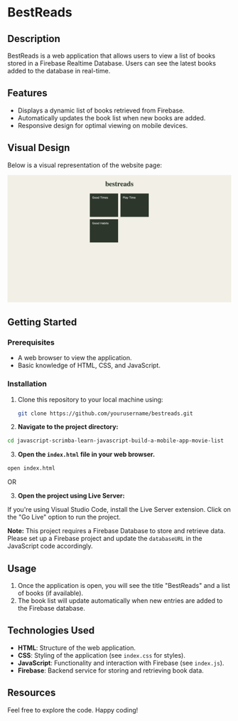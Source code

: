 # BestReads

## Description

BestReads is a web application that allows users to view a list of books stored in a Firebase Realtime Database. Users can see the latest books added to the database in real-time.

## Features

- Displays a dynamic list of books retrieved from Firebase.
- Automatically updates the book list when new books are added.
- Responsive design for optimal viewing on mobile devices.

## Visual Design

Below is a visual representation of the website page:

![Home](index.png)

## Getting Started

### Prerequisites

- A web browser to view the application.
- Basic knowledge of HTML, CSS, and JavaScript.

### Installation

1. Clone this repository to your local machine using:
   ```bash
   git clone https://github.com/yourusername/bestreads.git
   ```
2. **Navigate to the project directory:**

```bash
cd javascript-scrimba-learn-javascript-build-a-mobile-app-movie-list
```

3. **Open the `index.html` file in your web browser.**

```bash
open index.html
```

OR

3. **Open the project using Live Server:**

If you're using Visual Studio Code, install the Live Server extension.
Click on the "Go Live" option to run the project.

**Note:** This project requires a Firebase Database to store and retrieve data. Please set up a Firebase project and update the `databaseURL` in the JavaScript code accordingly.

## Usage

1. Once the application is open, you will see the title "BestReads" and a list of books (if available).
2. The book list will update automatically when new entries are added to the Firebase database.

## Technologies Used

- **HTML**: Structure of the web application.
- **CSS**: Styling of the application (see `index.css` for styles).
- **JavaScript**: Functionality and interaction with Firebase (see `index.js`).
- **Firebase**: Backend service for storing and retrieving book data.

## Resources

Feel free to explore the code. Happy coding!

